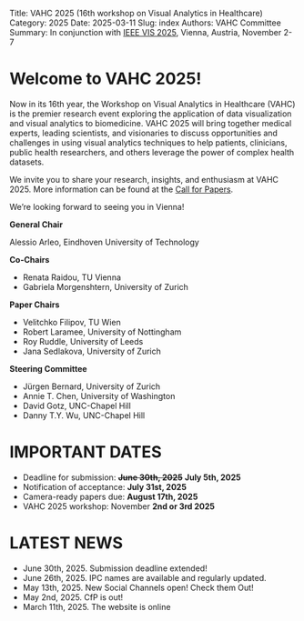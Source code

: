 Title: VAHC 2025 (16th workshop on Visual Analytics in Healthcare)
Category: 2025
Date: 2025-03-11
Slug: index
Authors: VAHC Committee
Summary: In conjunction with [IEEE VIS 2025](https://ieeevis.org/year/2025/welcome), Vienna, Austria, November 2-7


Welcome to VAHC 2025!
=====================

Now in its 16th year, the Workshop on Visual Analytics in Healthcare (VAHC) is the premier research event exploring the application of data visualization and visual analytics to biomedicine. VAHC 2025 will bring together medical experts, leading scientists, and visionaries to discuss opportunities and challenges in using visual analytics techniques to help patients, clinicians, public health researchers, and others leverage the power of complex health datasets.

We invite you to share your research, insights, and enthusiasm at VAHC 2025. More information can be found at the [Call for Papers](./call-for-papers.html).

We’re looking forward to seeing you in Vienna!

**General Chair**

Alessio Arleo, Eindhoven University of Technology

**Co-Chairs**

- Renata Raidou, TU Vienna
- Gabriela Morgenshtern, University of Zurich

**Paper Chairs**

- Velitchko Filipov,		   TU Wien
- Robert Laramee,		     University of Nottingham	
- Roy Ruddle,			       University of Leeds		
- Jana Sedlakova,		     University of Zurich

**Steering Committee**

- Jürgen Bernard,		University of Zurich
- Annie T. Chen,			University of Washington
- David Gotz,			  UNC-Chapel Hill
- Danny T.Y. Wu,			UNC-Chapel Hill


IMPORTANT DATES
===============

- Deadline for submission: <s>**June 30th, 2025**</s> **July 5th, 2025**
- Notification of acceptance: **July 31st, 2025**
- Camera-ready papers due: **August 17th, 2025**
- VAHC 2025 workshop: November **2nd or 3rd 2025**



LATEST NEWS
===========
- June 30th, 2025. Submission deadline extended!
- June 26th, 2025. IPC names are available and regularly updated.
- May 13th, 2025. New Social Channels open! Check them Out!
- May 2nd, 2025. CfP is out!
- March 11th, 2025. The website is online 
